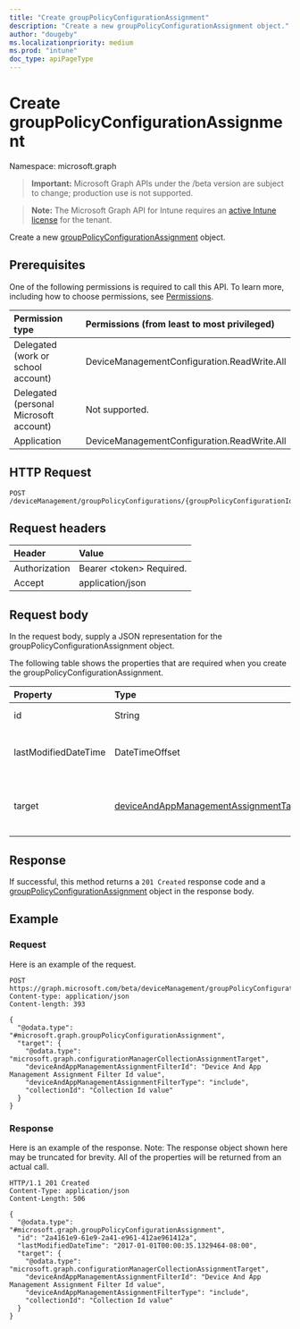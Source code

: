 ```yaml
---
title: "Create groupPolicyConfigurationAssignment"
description: "Create a new groupPolicyConfigurationAssignment object."
author: "dougeby"
ms.localizationpriority: medium
ms.prod: "intune"
doc_type: apiPageType
---
```


# Create groupPolicyConfigurationAssignment

Namespace: microsoft.graph

> **Important:** Microsoft Graph APIs under the /beta version are subject to change; production use is not supported.

> **Note:** The Microsoft Graph API for Intune requires an [active Intune license](https://go.microsoft.com/fwlink/?linkid=839381) for the tenant.

Create a new [groupPolicyConfigurationAssignment](../resources/intune-grouppolicy-grouppolicyconfigurationassignment.md) object.

## Prerequisites
One of the following permissions is required to call this API. To learn more, including how to choose permissions, see [Permissions](/graph/permissions-reference).

|Permission type|Permissions (from least to most privileged)|
|:---|:---|
|Delegated (work or school account)|DeviceManagementConfiguration.ReadWrite.All|
|Delegated (personal Microsoft account)|Not supported.|
|Application|DeviceManagementConfiguration.ReadWrite.All|

## HTTP Request
<!-- {
  "blockType": "ignored"
}
-->
``` http
POST /deviceManagement/groupPolicyConfigurations/{groupPolicyConfigurationId}/assignments
```

## Request headers
|Header|Value|
|:---|:---|
|Authorization|Bearer &lt;token&gt; Required.|
|Accept|application/json|

## Request body
In the request body, supply a JSON representation for the groupPolicyConfigurationAssignment object.

The following table shows the properties that are required when you create the groupPolicyConfigurationAssignment.

|Property|Type|Description|
|:---|:---|:---|
|id|String|Key of the entity.|
|lastModifiedDateTime|DateTimeOffset|The date and time the entity was last modified.|
|target|[deviceAndAppManagementAssignmentTarget](../resources/intune-shared-deviceandappmanagementassignmenttarget.md)|The type of groups targeted the group policy configuration.|



## Response
If successful, this method returns a `201 Created` response code and a [groupPolicyConfigurationAssignment](../resources/intune-grouppolicy-grouppolicyconfigurationassignment.md) object in the response body.

## Example

### Request
Here is an example of the request.
``` http
POST https://graph.microsoft.com/beta/deviceManagement/groupPolicyConfigurations/{groupPolicyConfigurationId}/assignments
Content-type: application/json
Content-length: 393

{
  "@odata.type": "#microsoft.graph.groupPolicyConfigurationAssignment",
  "target": {
    "@odata.type": "microsoft.graph.configurationManagerCollectionAssignmentTarget",
    "deviceAndAppManagementAssignmentFilterId": "Device And App Management Assignment Filter Id value",
    "deviceAndAppManagementAssignmentFilterType": "include",
    "collectionId": "Collection Id value"
  }
}
```

### Response
Here is an example of the response. Note: The response object shown here may be truncated for brevity. All of the properties will be returned from an actual call.
``` http
HTTP/1.1 201 Created
Content-Type: application/json
Content-Length: 506

{
  "@odata.type": "#microsoft.graph.groupPolicyConfigurationAssignment",
  "id": "2a4161e9-61e9-2a41-e961-412ae961412a",
  "lastModifiedDateTime": "2017-01-01T00:00:35.1329464-08:00",
  "target": {
    "@odata.type": "microsoft.graph.configurationManagerCollectionAssignmentTarget",
    "deviceAndAppManagementAssignmentFilterId": "Device And App Management Assignment Filter Id value",
    "deviceAndAppManagementAssignmentFilterType": "include",
    "collectionId": "Collection Id value"
  }
}
```



